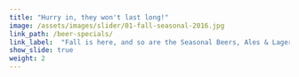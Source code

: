 ```yaml
---
title: "Hurry in, they won't last long!"
image: /assets/images/slider/01-fall-seasonal-2016.jpg
link_path: /beer-specials/
link_label:  "Fall is here, and so are the Seasonal Beers, Ales & Lagers!"
show_slide: true
weight: 2
---
```

